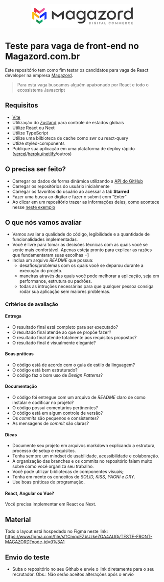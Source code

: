 <div align='center'>
 
![Magazord](image/logo-magazord.png)
 
 </div>

# Teste para vaga de front-end no Magazord.com.br
Este repositório tem como fim testar os candidatos para vaga de React developer na empresa [Magazord](https://magazord.com.br).
> Para esta vaga buscamos alguém apaixonado por React e todo o ecossistema Javascript


## Requisitos
- [Vite](https://vitejs.dev/guide/)
- Utilização do [Zustand](https://github.com/pmndrs/zustand) para controle de estados globais
- Utilize React ou Next
- Utilize TypeScript
- Utilize uma bilbioteca de cache como swr ou react-query
- Utlize styled-components
- Publique sua aplicação em uma plataforma de deploy rápido ([vercel](https://vercel.com/)/[heroku](https://www.heroku.com/)/[netlify](https://www.netlify.com/)/outros)

## O precisa ser feito?
- Carregar os dados de forma dinâmica utilizando a [API do GitHub](https://developer.github.com/v3/)
- Carregar os repositórios do usuário inicialmente
- Carregar os favoritos do usuário ao acessar a tab **Starred**
- Fazer uma busca ao digitar e fazer o submit com "Enter"
- Ao clicar em um repositório trazer as informações deles, como acontece nesse [neste exemplo](https://github-explorer.gabrielcordeiro.dev/repository/facebook/react)


## O que nós vamos avaliar

- Vamos avaliar a qualidade do código, legibilidade e a quantidade de funcionalidades implementadas.
- Você é livre para tomar as decisões técnicas com as quais você se sente mais confortável. Apenas esteja pronto para explicar as razões que fundamentaram suas escolhas =]
- Inclua um arquivo *README* que possua:
  - desafios/problemas com os quais você se deparou durante a execução do projeto.
  - maneiras através das quais você pode melhorar a aplicação, seja em performance, estrutura ou padrões. 
  - todas as intruções necessárias para que qualquer pessoa consiga rodar sua aplicação sem maiores problemas.

  
### Critérios de avaliação 


#### Entrega
- O resultado final está completo para ser executado?
- O resultado final atende ao que se propõe fazer?
- O resultado final atende totalmente aos requisitos propostos?
- O resultado final é visualmente elegante?



#### Boas práticas
- O código está de acordo com o guia de estilo da linguagem?
- O código está bem estruturado?
- O código faz o bom uso de *Design Patterns*?


#### Documentação
- O código foi entregue com um arquivo de _README_ claro de como instalar e codificar no projeto?
- O código possui comentários pertinentes?
- O código está em algum controle de versão?
- Os _commits_ são pequenos e consistentes?
- As mensagens de _commit_ são claras?
  
#### Dicas

- Documente seu projeto em arquivos markdown explicando a estrutura, processo de setup e requisitos.
- Tenha sempre um mindset de usabilidade, acessibilidade e colaboração.
- A organização das branches e os commits no repositório falam muito sobre como você organiza seu trabalho.
- Você pode utilizar bibliotecas de componentes visuais;
- Tenha em mente os conceitos de *SOLID, KISS, YAGNI e DRY*.
- Use boas práticas de programação.


#### React, Angular ou Vue?
Você precisa implementar em React ou Next.


## Material
Todo o layout está hospedado no Figma neste link: 
https://www.figma.com/file/sf1CmqcEZbUzkeZOA4AUGj/TESTE-FRONT-MAGAZORD?node-id=0%3A1

## Envio do teste
* Suba o repositório no seu Github e envie o link diretamente para o seu recrutador. Obs.: Não serão aceitos alterações após o envio